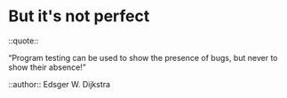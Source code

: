 # But it's not perfect

::quote::

“Program testing can be used to show the <Variant type="info"> presence </Variant>of bugs, but never to show their <Variant type="info">absence!</Variant>”


::author::
Edsger W. Dijkstra
